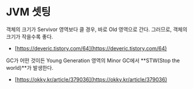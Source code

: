 # JVM 셋팅



객체의 크기가 Servivor 영역보다 클 경우, 바로 Old 영역으로 간다. 그러므로, 객체의 크기가 작을수록 좋다.



* [https://deveric.tistory.com/64](https://deveric.tistory.com/64)

GC가 어떤 것이든 Young Generation 영역의 Minor GC에서 **STW\(Stop the world\)**가 발생한다.

* [https://okky.kr/article/379036](https://okky.kr/article/379036)



